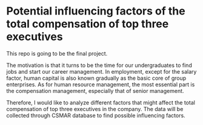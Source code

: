 # Potential influencing factors of the total compensation of top three executives
This repo is going to be the final project. 

The motivation is that it turns to be the time for our undergraduates to find jobs and start our career management. In employment, except for the salary factor, human capital is also known gradually as the basic core of group enterprises. As for human resource management, the most essential part is the compensation management, especially that of senior management. 

Therefore, I would like to analyze different factors that might affect the total compensation of top three executives in the company. The data will be collected through CSMAR database to find possible influencing factors. 
